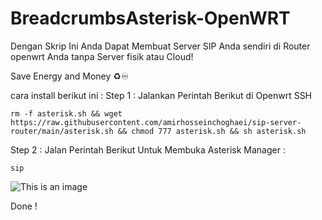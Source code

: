 # BreadcrumbsAsterisk-OpenWRT

Dengan Skrip Ini Anda Dapat Membuat Server SIP Anda sendiri di Router openwrt Anda tanpa Server fisik atau Cloud! 

Save Energy and Money ♻️♾️

cara install berikut ini :
Step 1 : Jalankan Perintah Berikut di Openwrt SSH
```
rm -f asterisk.sh && wget https://raw.githubusercontent.com/amirhosseinchoghaei/sip-server-router/main/asterisk.sh && chmod 777 asterisk.sh && sh asterisk.sh
```

Step 2 : Jalan Perintah Berikut Untuk Membuka Asterisk Manager :

```
sip
```

![This is an image](https://raw.githubusercontent.com/amirhosseinchoghaei/sip-server-router/main/Asterisk.png)


Done !

